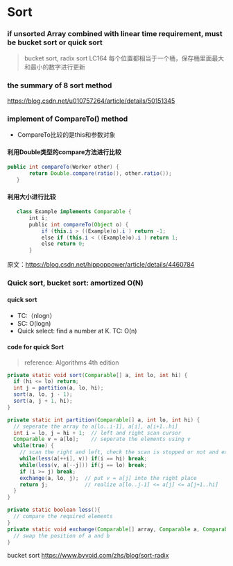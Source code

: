 # Sort
### if unsorted Array combined with linear time requirement, must be bucket sort or quick sort
> bucket sort, radix sort LC164
每个位置都相当于一个桶，保存桶里面最大和最小的数字进行更新

### the summary of 8 sort method
https://blog.csdn.net/u010757264/article/details/50151345

### implement of CompareTo() method
- CompareTo比较的是this和参数对象
#### 利用Double类型的compare方法进行比较
```java
public int compareTo(Worker other) {
       return Double.compare(ratio(), other.ratio());
   }
```
#### 利用大小进行比较
```java
   class Example implements Comparable {
       int i;
       public int compareTo(Object o) {
           if (this.i > ((Example)o).i ) return -1;
           else if (this.i < ((Example)o).i ) return 1;
           else return 0;
       }
```
原文：https://blog.csdn.net/hippoppower/article/details/4460784

### Quick sort, bucket sort: amortized O(N)
#### quick sort
- TC:（nlogn）
- SC: O(logn)
- Quick select: find a number at K. TC: O(n)

#### code for quick Sort
>reference: Algorithms 4th edition

```java
private static void sort(Comparable[] a, int lo, int hi) {
  if (hi <= lo) return;
  int j = partition(a, lo, hi);
  sort(a, lo, j - 1);
  sort(a, j + 1, hi);
}

private static int partition(Comparable[] a, int lo, int hi) {
  // seperate the array to a[lo..i-1], a[i], a[i+1..hi]
  int i = lo, j = hi + 1;  // left and right scan cursor
  Comparable v = a[lo];    // seperate the elements using v
  while(true) {
    // scan the right and left, check the scan is stopped or not and exchange elements
    while(less(a[++i], v)) if(i == hi) break;
    while(less(v, a[--j])) if(j == lo) break;
    if (i >= j) break;
    exchange(a, lo, j);  // put v = a[j] into the right place
    return j;            // realize a[lo..j-1] <= a[j] <= a[j+1..hi]
  }
}

private static boolean less(){
  // compare the required elements
}
private static void exchange(Comparable[] array, Comparable a, Comparable b) {
  // swap the position of a and b
}
```

bucket sort
https://www.byvoid.com/zhs/blog/sort-radix
